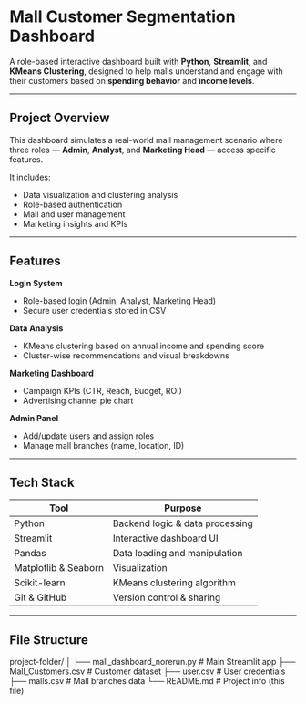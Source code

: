 #  Mall Customer Segmentation Dashboard

A role-based interactive dashboard built with **Python**, **Streamlit**, and **KMeans Clustering**, designed to help malls understand and engage with their customers based on **spending behavior** and **income levels**.

---

##  Project Overview

This dashboard simulates a real-world mall management scenario where three roles — **Admin**, **Analyst**, and **Marketing Head** — access specific features.

It includes:
- Data visualization and clustering analysis
- Role-based authentication
- Mall and user management
- Marketing insights and KPIs

---

##  Features

 **Login System**
- Role-based login (Admin, Analyst, Marketing Head)
- Secure user credentials stored in CSV

 **Data Analysis**
- KMeans clustering based on annual income and spending score
- Cluster-wise recommendations and visual breakdowns

 **Marketing Dashboard**
- Campaign KPIs (CTR, Reach, Budget, ROI)
- Advertising channel pie chart

 **Admin Panel**
- Add/update users and assign roles
- Manage mall branches (name, location, ID)

---

##  Tech Stack

| Tool | Purpose |
|------|---------|
| Python | Backend logic & data processing |
| Streamlit | Interactive dashboard UI |
| Pandas | Data loading and manipulation |
| Matplotlib & Seaborn | Visualization |
| Scikit-learn | KMeans clustering algorithm |
| Git & GitHub | Version control & sharing |

---
##  File Structure
project-folder/
│
├── mall_dashboard_norerun.py # Main Streamlit app
├── Mall_Customers.csv # Customer dataset
├── user.csv # User credentials
├── malls.csv # Mall branches data
└── README.md # Project info (this file)
